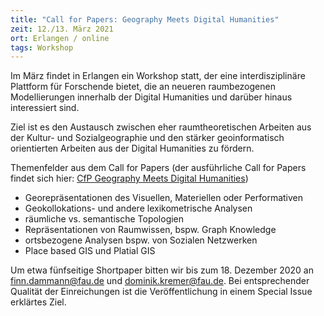```yaml
---
title: "Call for Papers: Geography Meets Digital Humanities"
zeit: 12./13. März 2021
ort: Erlangen / online
tags: Workshop
---
```


Im März findet in Erlangen ein Workshop statt, der eine interdisziplinäre Plattform für Forschende bietet, die an neueren raumbezogenen Modellierungen innerhalb der Digital Humanities und darüber hinaus interessiert sind. 

Ziel ist es den Austausch zwischen eher raumtheoretischen Arbeiten aus der Kultur- und Sozialgeographie und den stärker geoinformatisch orientierten Arbeiten aus der Digital Humanities zu fördern.

Themenfelder aus dem Call for Papers (der ausführliche Call for Papers findet sich hier: [CfP Geography Meets Digital Humanities](/docs/cfp_Geography_DigitalHumanities_20210312.pdf))

- Georepräsentationen des Visuellen, Materiellen oder Performativen
- Geokollokations- und andere lexikometrische Analysen
- räumliche vs. semantische Topologien
- Repräsentationen von Raumwissen, bspw. Graph Knowledge
- ortsbezogene Analysen bspw. von Sozialen Netzwerken
- Place based GIS und Platial GIS

Um etwa fünfseitige Shortpaper bitten wir bis zum 18. Dezember 2020 an finn.dammann@fau.de und dominik.kremer@fau.de. Bei entsprechender Qualität der Einreichungen ist die Veröffentlichung in einem Special Issue erklärtes Ziel.  

